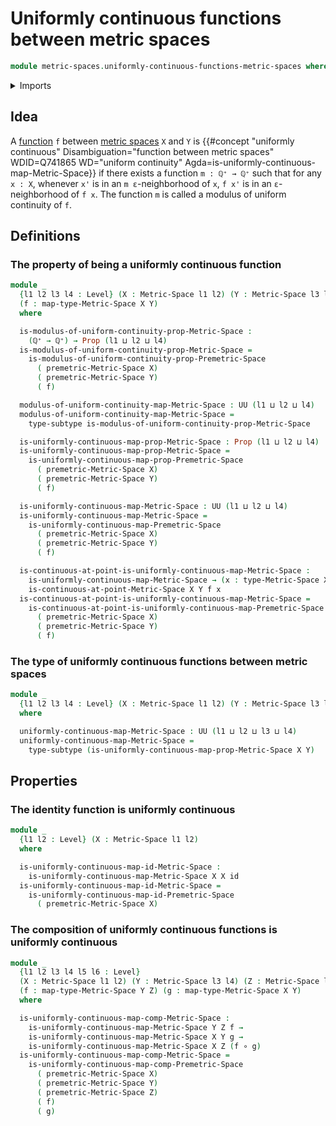 # Uniformly continuous functions between metric spaces

```agda
module metric-spaces.uniformly-continuous-functions-metric-spaces where
```

<details><summary>Imports</summary>

```agda
open import elementary-number-theory.positive-rational-numbers

open import foundation.function-types
open import foundation.propositions
open import foundation.subtypes
open import foundation.universe-levels

open import metric-spaces.continuous-functions-metric-spaces
open import metric-spaces.functions-metric-spaces
open import metric-spaces.metric-spaces
open import metric-spaces.uniformly-continuous-functions-premetric-spaces
```

</details>

## Idea

A [function](metric-spaces.functions-metric-spaces.md) `f` between
[metric spaces](metric-spaces.metric-spaces.md) `X` and `Y` is
{{#concept "uniformly continuous" Disambiguation="function between metric spaces" WDID=Q741865 WD="uniform continuity" Agda=is-uniformly-continuous-map-Metric-Space}}
if there exists a function `m : ℚ⁺ → ℚ⁺` such that for any `x : X`, whenever
`x'` is in an `m ε`-neighborhood of `x`, `f x'` is in an `ε`-neighborhood of
`f x`. The function `m` is called a modulus of uniform continuity of `f`.

## Definitions

### The property of being a uniformly continuous function

```agda
module _
  {l1 l2 l3 l4 : Level} (X : Metric-Space l1 l2) (Y : Metric-Space l3 l4)
  (f : map-type-Metric-Space X Y)
  where

  is-modulus-of-uniform-continuity-prop-Metric-Space :
    (ℚ⁺ → ℚ⁺) → Prop (l1 ⊔ l2 ⊔ l4)
  is-modulus-of-uniform-continuity-prop-Metric-Space =
    is-modulus-of-uniform-continuity-prop-Premetric-Space
      ( premetric-Metric-Space X)
      ( premetric-Metric-Space Y)
      ( f)

  modulus-of-uniform-continuity-map-Metric-Space : UU (l1 ⊔ l2 ⊔ l4)
  modulus-of-uniform-continuity-map-Metric-Space =
    type-subtype is-modulus-of-uniform-continuity-prop-Metric-Space

  is-uniformly-continuous-map-prop-Metric-Space : Prop (l1 ⊔ l2 ⊔ l4)
  is-uniformly-continuous-map-prop-Metric-Space =
    is-uniformly-continuous-map-prop-Premetric-Space
      ( premetric-Metric-Space X)
      ( premetric-Metric-Space Y)
      ( f)

  is-uniformly-continuous-map-Metric-Space : UU (l1 ⊔ l2 ⊔ l4)
  is-uniformly-continuous-map-Metric-Space =
    is-uniformly-continuous-map-Premetric-Space
      ( premetric-Metric-Space X)
      ( premetric-Metric-Space Y)
      ( f)

  is-continuous-at-point-is-uniformly-continuous-map-Metric-Space :
    is-uniformly-continuous-map-Metric-Space → (x : type-Metric-Space X) →
    is-continuous-at-point-Metric-Space X Y f x
  is-continuous-at-point-is-uniformly-continuous-map-Metric-Space =
    is-continuous-at-point-is-uniformly-continuous-map-Premetric-Space
      ( premetric-Metric-Space X)
      ( premetric-Metric-Space Y)
      ( f)
```

### The type of uniformly continuous functions between metric spaces

```agda
module _
  {l1 l2 l3 l4 : Level} (X : Metric-Space l1 l2) (Y : Metric-Space l3 l4)
  where

  uniformly-continuous-map-Metric-Space : UU (l1 ⊔ l2 ⊔ l3 ⊔ l4)
  uniformly-continuous-map-Metric-Space =
    type-subtype (is-uniformly-continuous-map-prop-Metric-Space X Y)
```

## Properties

### The identity function is uniformly continuous

```agda
module _
  {l1 l2 : Level} (X : Metric-Space l1 l2)
  where

  is-uniformly-continuous-map-id-Metric-Space :
    is-uniformly-continuous-map-Metric-Space X X id
  is-uniformly-continuous-map-id-Metric-Space =
    is-uniformly-continuous-map-id-Premetric-Space
      ( premetric-Metric-Space X)
```

### The composition of uniformly continuous functions is uniformly continuous

```agda
module _
  {l1 l2 l3 l4 l5 l6 : Level}
  (X : Metric-Space l1 l2) (Y : Metric-Space l3 l4) (Z : Metric-Space l5 l6)
  (f : map-type-Metric-Space Y Z) (g : map-type-Metric-Space X Y)
  where

  is-uniformly-continuous-map-comp-Metric-Space :
    is-uniformly-continuous-map-Metric-Space Y Z f →
    is-uniformly-continuous-map-Metric-Space X Y g →
    is-uniformly-continuous-map-Metric-Space X Z (f ∘ g)
  is-uniformly-continuous-map-comp-Metric-Space =
    is-uniformly-continuous-map-comp-Premetric-Space
      ( premetric-Metric-Space X)
      ( premetric-Metric-Space Y)
      ( premetric-Metric-Space Z)
      ( f)
      ( g)
```
